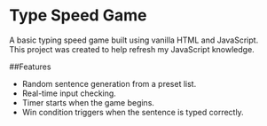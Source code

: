 # Type Speed Game

A basic typing speed game built using vanilla HTML and JavaScript.  
This project was created to help refresh my JavaScript knowledge.

##Features

- Random sentence generation from a preset list.
- Real-time input checking.
- Timer starts when the game begins.
- Win condition triggers when the sentence is typed correctly.
 
 

 
